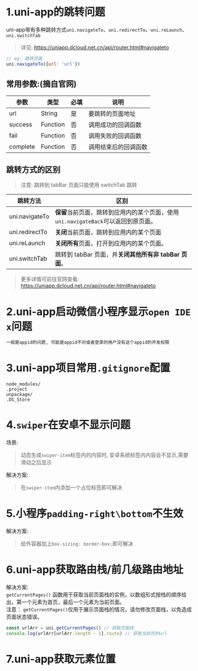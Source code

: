 #
# 1.uni-app的跳转问题
uni-app带有多种跳转方式`uni.navigateTo`、`uni.redirectTo`、`uni.reLaunch`、`uni.switchTab`

> 详见: https://uniapp.dcloud.net.cn/api/router.html#navigateto
```js
// eg. 跳转页面
uni.navigateTo({url: 'url'})
```
## 常用参数:(摘自官网)

|参数|类型|必填|说明|
|---|---|---|---|
|url|String|是|要跳转的页面地址|
|success|Function|否|调用成功的回调函数|
|fail|Function|否|调用失败的回调函数|
|complete|Function|否|调用结束后的回调函数|

## 跳转方式的区别
> 注意: 跳转到 tabBar 页面只能使用 switchTab 跳转

|跳转方法| 区别|
|---|---|
|uni.navigateTo|**保留**当前页面，跳转到应用内的某个页面，使用`uni.navigateBack`可以返回到原页面。|
|uni.redirectTo|**关闭**当前页面，跳转到应用内的某个页面|
|uni.reLaunch|**关闭所有**页面，打开到应用内的某个页面。|
|uni.switchTab|跳转到 tabBar 页面，并**关闭其他所有非 tabBar 页面**。

> 更多详情可前往官网查看: https://uniapp.dcloud.net.cn/api/router.html#navigateto

# 2.uni-app启动微信小程序显示`open IDE x`问题

```bash
一般是appid的问题, 可能是appid不对或者登录的用户没有这个appid的开发权限
```

# 3.uni-app项目常用`.gitignore`配置
```
node_modules/
.project
unpackage/
.DS_Store
```

# 4.`swiper`在安卓不显示问题
场景:<br>
>    动态生成`swiper-item`标签内的内容时, 安卓系统标签内内容会不显示,需要滑动之后显示

解决方案:<br>
>    在`swiper-item`内添加一个占位标签即可解决

# 5.小程序`padding-right\bottom`不生效
解决方案:<br>
>    给外容器加上`box-sizing: border-box;`即可解决

# 6.uni-app获取路由栈/前几级路由地址
解决方案:<br>
`getCurrentPages()` 函数用于获取当前页面栈的实例，以数组形式按栈的顺序给出，第一个元素为首页，最后一个元素为当前页面。<br>
注意： `getCurrentPages()`仅用于展示页面栈的情况，请勿修改页面栈，以免造成页面状态错误。
```js
const urlArr = uni.getCurrentPages() // 获取页面栈
console.log(urlArr[urlArr.length - 1].route) // 获取当前页的url
```

# 7.uni-app获取元素位置